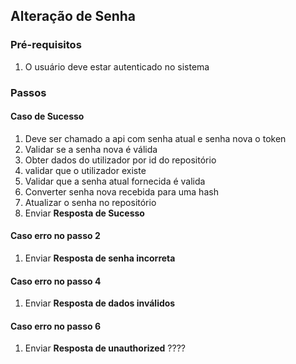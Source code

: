 ## Alteração de Senha

### Pré-requisitos

1. O usuário deve estar autenticado no sistema

### Passos

#### Caso de Sucesso

1. Deve ser chamado a api com senha atual e senha nova o token
2. Validar se a senha nova é válida
3. Obter dados do utilizador por id do repositório
4. validar que o utilizador existe
5. Validar que a senha atual fornecida é valida
6. Converter senha nova recebida para uma hash
7. Atualizar o senha no repositório
8. Enviar **Resposta de Sucesso**

#### Caso erro no passo 2

1.  Enviar **Resposta de senha incorreta**

#### Caso erro no passo 4

1.  Enviar **Resposta de dados inválidos**

#### Caso erro no passo 6

1. Enviar **Resposta de unauthorized** ????